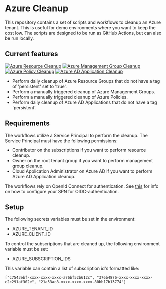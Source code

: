 # Azure Cleanup

This repository contains a set of scripts and workflows to cleanup an Azure tenant. This is useful for demo environments where you want to keep the cost low. The scripts are designed to be run as GitHub Actions, but can also be run locally.

## Current features

[![Azure Resource Cleanup](https://github.com/JelleBroekhuijsen/azure-cleanup/actions/workflows/azure-resource-cleanup.yml/badge.svg)](https://github.com/JelleBroekhuijsen/azure-cleanup/actions/workflows/azure-resource-cleanup.yml)
[![Azure Management Group Cleanup](https://github.com/JelleBroekhuijsen/azure-cleanup/actions/workflows/azure-management-group-cleanup.yml/badge.svg)](https://github.com/JelleBroekhuijsen/azure-cleanup/actions/workflows/azure-management-group-cleanup.yml)
[![Azure Policy Cleanup](https://github.com/JelleBroekhuijsen/azure-cleanup/actions/workflows/azure-policy-cleanup.yml/badge.svg)](https://github.com/JelleBroekhuijsen/azure-cleanup/actions/workflows/azure-policy-cleanup.yml)
[![Azure AD Application Cleanup](https://github.com/JelleBroekhuijsen/azure-cleanup/actions/workflows/azure-ad-application-cleanup.yml/badge.svg)](https://github.com/JelleBroekhuijsen/azure-cleanup/actions/workflows/azure-ad-application-cleanup.yml)

- Perform daily cleanup of Azure Resource Groups that do not have a tag of 'persistent' set to 'true'.
- Perform a manually triggered cleanup of Azure Management Groups.
- Perform a manually triggered cleanup of Azure Policies.
- Perform daily cleanup of Azure AD Applications that do not have a tag 'persistent'.

## Requirements

The workflows utilize a Service Principal to perform the cleanup. The Service Principal must have the following permissions:

- Contributor on the subscriptions if you want to perform resource cleanup.
- Owner on the root tenant group if you want to perform management group cleanup.
- Cloud Application Administrator on Azure AD if you want to perform Azure AD Application cleanup.

The workflows rely on OpenId Connect for authentication. See [this](https://learn.microsoft.com/en-us/azure/developer/github/connect-from-azure?tabs=azure-portal%2Cwindows#use-the-azure-login-action-with-openid-connect) for info on how to configure your SPN for OIDC-authentication.

## Setup

 The following secrets variables must be set in the environment:

- AZURE_TENANT_ID
- AZURE_CLIENT_ID

To control the subscriptions that are cleaned up, the following environment variable must be set:

- AZURE_SUBSCRIPTION_IDS

This variable can contain a list of subscription id's formatted like:

`["c7543ebf-xxxx-xxxx-xxxx-a76bf52b612c", "376b4876-xxxx-xxxx-xxxx-c2c291af302e", "21a53ac8-xxxx-xxxx-xxxx-80bb17b13774"]`

